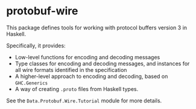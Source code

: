 # protobuf-wire

This package defines tools for working with protocol buffers version 3 in Haskell.

Specifically, it provides:

- Low-level functions for encoding and decoding messages
- Type classes for encoding and decoding messages, and instances for all
  wire formats identified in the specification
- A higher-level approach to encoding and decoding, based on `GHC.Generics`
- A way of creating `.proto` files from Haskell types.

See the `Data.Protobuf.Wire.Tutorial` module for more details.
